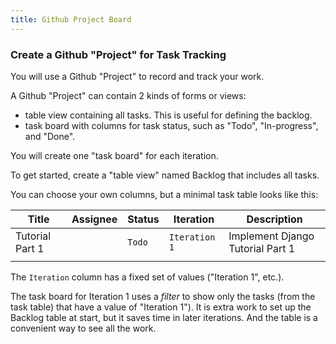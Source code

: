 ```yaml
---
title: Github Project Board
---
```


### Create a Github "Project" for Task Tracking

You will use a Github "Project" to record and track your work.

A Github "Project" can contain 2 kinds of forms or views:
- table view containing all tasks. This is useful for defining the backlog.
- task board with columns for task status, such as "Todo", "In-progress", and "Done".

You will create one "task board" for each iteration.  

To get started, create a "table view" named Backlog that includes all tasks.

You can choose your own columns, but a minimal task table looks like this:

| Title         | Assignee | Status  | Iteration  | Description       |
|---------------|----------|---------|------------|-------------------|
| Tutorial Part 1 |        | `Todo`  | `Iteration 1` | Implement Django Tutorial Part 1 |
|               |          |         |               |                |

The `Iteration` column has a fixed set of values ("Iteration 1", etc.).

The task board for Iteration 1 uses a *filter* to show only the tasks (from the task table) that have a value of "Iteration 1").  It is extra work to set up the Backlog table at start, but it saves time in later iterations. And the table is a convenient way to see all the work.

